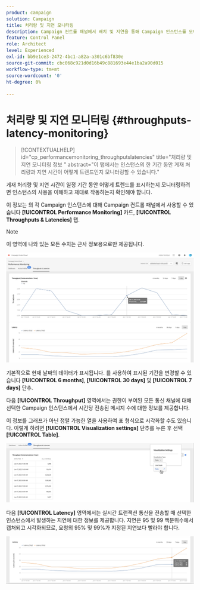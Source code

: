 ```yaml
---
product: campaign
solution: Campaign
title: 처리량 및 지연 모니터링
description: Campaign 컨트롤 패널에서 배치 및 지연을 통해 Campaign 인스턴스를 모니터링하는 방법을 알아봅니다.
feature: Control Panel
role: Architect
level: Experienced
exl-id: bb9e1ce3-2472-4bc1-a82a-a301c6bf830e
source-git-commit: cbc068c921d0d16b49c881693e44e1ba2a90d015
workflow-type: tm+mt
source-wordcount: '0'
ht-degree: 0%

---
```


# 처리량 및 지연 모니터링 {#throughputs-latency-monitoring}

>[!CONTEXTUALHELP]
>id="cp_performancemonitoring_throughputslatencies"
>title="처리량 및 지연 모니터링 정보 "
>abstract="이 탭에서는 인스턴스의 한 기간 동안 게재 처리량과 지연 시간이 어떻게 트렌드인지 모니터링할 수 있습니다."

게재 처리량 및 지연 시간이 일정 기간 동안 어떻게 트렌드를 표시하는지 모니터링하려면 인스턴스의 사용을 이해하고 제대로 작동하는지 확인해야 합니다.

이 정보는 의 각 Campaign 인스턴스에 대해 Campaign 컨트롤 패널에서 사용할 수 있습니다 **[!UICONTROL Performance Monitoring]** 카드, **[!UICONTROL Throughputs & Latencies]** 탭.

>[!NOTE]
>
>이 영역에 나와 있는 모든 수치는 근사 정보용으로만 제공됩니다.

![](assets/throughput-latencies-overview.png)

기본적으로 현재 날짜의 데이터가 표시됩니다. 를 사용하여 표시된 기간을 변경할 수 있습니다 **[!UICONTROL 6 months]**, **[!UICONTROL 30 days]** 및 **[!UICONTROL 7 days]** 단추.

다음 **[!UICONTROL Throughput]** 영역에서는 권한이 부여된 모든 통신 채널에 대해 선택한 Campaign 인스턴스에서 시간당 전송된 메시지 수에 대한 정보를 제공합니다.

이 정보를 그래프가 아닌 정렬 가능한 열을 사용하여 표 형식으로 시각화할 수도 있습니다. 이렇게 하려면 **[!UICONTROL Visualization settings]** 단추를 누른 후 선택 **[!UICONTROL Table]**.

![](assets/throughput-latencies-table.png)

다음 **[!UICONTROL Latency]** 영역에서는 실시간 트랜잭션 통신을 전송할 때 선택한 인스턴스에서 발생하는 지연에 대한 정보를 제공합니다. 지연은 95 및 99 백분위수에서 캡처되고 시각화되므로, 요청의 95% 및 99%가 지정된 지연보다 빨라야 합니다.

![](assets/throughput-latencies-latency.png)
